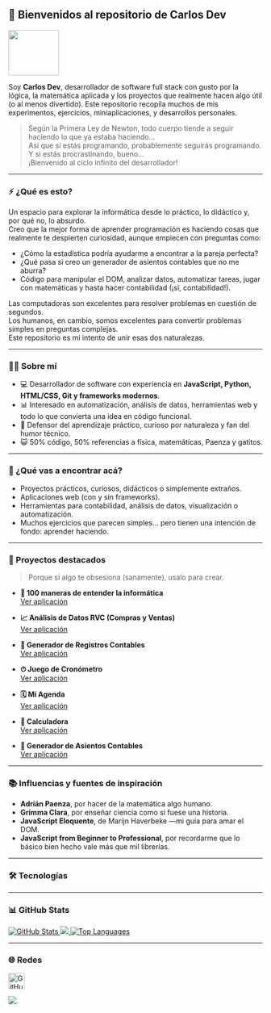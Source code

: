 ## 👋 Bienvenidos al repositorio de Carlos Dev

<img src="https://media0.giphy.com/media/v1.Y2lkPTc5MGI3NjExNXpyYWF1ZWppbzBwajZrOW5jNWVvcnVoa2NpdHZsMDRkOHZ2b3dncCZlcD12MV9pbnRlcm5hbF9naWZfYnlfaWQmY3Q9cw/Affq0pwonb2l62ztdH/giphy.gif" width="100" height="90"/>

Soy **Carlos Dev**, desarrollador de software full stack con gusto por la lógica, la matemática aplicada y los proyectos que realmente hacen algo útil (o al menos divertido). Este repositorio recopila muchos de mis experimentos, ejercicios, miniaplicaciones, y desarrollos personales.

> Según la Primera Ley de Newton, todo cuerpo tiende a seguir haciendo lo que ya estaba haciendo...  
> Así que si estás programando, probablemente seguirás programando. Y si estás procrastinando, bueno...  
> ¡Bienvenido al ciclo infinito del desarrollador!

---

### ⚡ ¿Qué es esto?

Un espacio para explorar la informática desde lo práctico, lo didáctico y, por qué no, lo absurdo.  
Creo que la mejor forma de aprender programación es haciendo cosas que realmente te despierten curiosidad, aunque empiecen con preguntas como:

- ¿Cómo la estadística podría ayudarme a encontrar a la pareja perfecta?
- ¿Qué pasa si creo un generador de asientos contables que no me aburra?
- Código para manipular el DOM, analizar datos, automatizar tareas, jugar con matemáticas y hasta hacer contabilidad (¡sí, contabilidad!).

Las computadoras son excelentes para resolver problemas en cuestión de segundos.  
Los humanos, en cambio, somos excelentes para convertir problemas simples en preguntas complejas.  
Este repositorio es mi intento de unir esas dos naturalezas.

---

### 🧑‍💻 Sobre mí

- 💻 Desarrollador de software con experiencia en **JavaScript, Python, HTML/CSS, Git y frameworks modernos**.
- 📊 Interesado en automatización, análisis de datos, herramientas web y todo lo que convierta una idea en código funcional.
- 🧠 Defensor del aprendizaje práctico, curioso por naturaleza y fan del humor técnico.
- 😺 50% código, 50% referencias a física, matemáticas, Paenza y gatitos.

---

### 💼 ¿Qué vas a encontrar acá?

- Proyectos prácticos, curiosos, didácticos o simplemente extraños.
- Aplicaciones web (con y sin frameworks).
- Herramientas para contabilidad, análisis de datos, visualización o automatización.
- Muchos ejercicios que parecen simples... pero tienen una intención de fondo: aprender haciendo.

---

### 🌟 Proyectos destacados

> Porque si algo te obsesiona (sanamente), usalo para crear.

- **🔢 100 maneras de entender la informática**  
  [Ver aplicación](https://100-algoritmos.vercel.app/)

- **📈 Análisis de Datos RVC (Compras y Ventas)**  
  [Ver aplicación](https://grafica-rcv.netlify.app/)

- **💼 Generador de Registros Contables**  
  [Ver aplicación](https://contabilidad-ya.netlify.app/)

- **⏱ Juego de Cronómetro**  
  [Ver aplicación](https://cronometrojuego.netlify.app)

- **🗓 Mi Agenda**  
  [Ver aplicación](https://miagendaya.netlify.app/)

- **🧮 Calculadora**  
  [Ver aplicación](https://dynamic-quokka-8acbd0.netlify.app/)

- **📘 Generador de Asientos Contables**  
  [Ver aplicación](https://contabilidad-basica-pro.netlify.app/)

---

### 📚 Influencias y fuentes de inspiración

- **Adrián Paenza**, por hacer de la matemática algo humano.
- **Grimma Clara**, por enseñar ciencia como si fuese una historia.
- **JavaScript Eloquente**, de Marijn Haverbeke —mi guía para amar el DOM.
- **JavaScript from Beginner to Professional**, por recordarme que lo básico bien hecho vale más que mil librerías.

---

### 🛠 Tecnologías

<p align="left">
  <!-- Tus íconos de tecnologías van aquí -->
</p>

---

### 📊 GitHub Stats

<a href="http://www.github.com/oqowiiiwiiwiuau-ctrl">
  <img src="https://github-readme-stats.vercel.app/api?username=oqowiiiwiiwiuau-ctrl&show_icons=true&count_private=true&title_color=0891b2&text_color=ffffff&icon_color=0891b2&bg_color=1c1917&hide_border=true" alt="GitHub Stats" />
</a>

<a href="http://www.github.com/oqowiiiwiiwiuau-ctrl">
  <img src="https://github-readme-streak-stats.herokuapp.com/?user=oqowiiiwiiwiuau-ctrl&stroke=ffffff&background=1c1917&ring=0891b2&fire=0891b2&currStreakNum=ffffff&currStreakLabel=0891b2&sideNums=ffffff&sideLabels=ffffff&dates=ffffff&hide_border=true" />
</a>

<a href="https://github.com/oqowiiiwiiwiuau-ctrl">
  <img src="https://github-readme-stats.vercel.app/api/top-langs/?username=oqowiiiwiiwiuau-ctrl&langs_count=10&title_color=0891b2&text_color=ffffff&icon_color=0891b2&bg_color=1c1917&hide_border=true&locale=en&custom_title=Top%20Languages" alt="Top Languages" />
</a>

---

### 🌐 Redes

<p align="left">
  <a href="https://www.github.com/oqowiiiwiiwiuau-ctrl" target="_blank" rel="noreferrer">
    <img src="https://raw.githubusercontent.com/danielcranney/readme-generator/main/public/icons/socials/github.svg" width="32" height="32" alt="GitHub" title="GitHub" />
  </a>
</p>

<a href="https://www.github.com/oqowiiiwiiwiuau-ctrl">
  <img src="https://img.shields.io/github/followers/oqowiiiwiiwiuau-ctrl?logo=github&style=for-the-badge&color=0891b2&labelColor=1c1917" />
</a>

